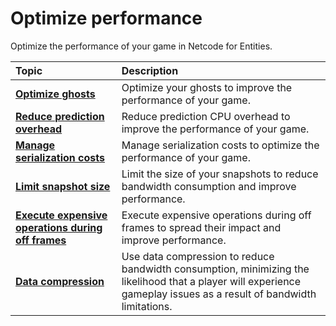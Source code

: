 # Optimize performance

Optimize the performance of your game in Netcode for Entities.

| **Topic**                       | **Description**                  |
| :------------------------------ | :------------------------------- |
| **[Optimize ghosts](optimization/optimize-ghosts.md)** | Optimize your ghosts to improve the performance of your game. |
| **[Reduce prediction overhead](optimization/reduce-prediction-overhead.md)** | Reduce prediction CPU overhead to improve the performance of your game. |
| **[Manage serialization costs](optimization/manage-serialization-costs.md)** | Manage serialization costs to optimize the performance of your game. |
| **[Limit snapshot size](optimization/limit-snapshot-size.md)** | Limit the size of your snapshots to reduce bandwidth consumption and improve performance. |
| **[Execute expensive operations during off frames](optimization/off-frame.md)** | Execute expensive operations during off frames to spread their impact and improve performance. |
| **[Data compression](optimization/compression.md)** | Use data compression to reduce bandwidth consumption, minimizing the likelihood that a player will experience gameplay issues as a result of bandwidth limitations. |